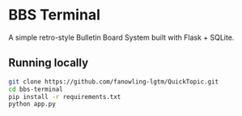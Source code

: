 # BBS Terminal

A simple retro-style Bulletin Board System built with Flask + SQLite.

## Running locally
```bash
git clone https://github.com/fanowling-lgtm/QuickTopic.git
cd bbs-terminal
pip install -r requirements.txt
python app.py
